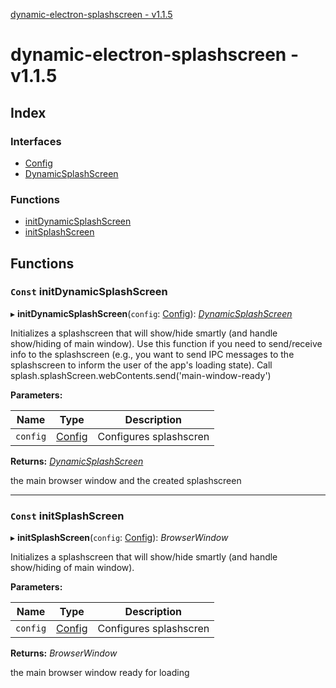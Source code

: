 [dynamic-electron-splashscreen - v1.1.5](README.md)

# dynamic-electron-splashscreen - v1.1.5

## Index

### Interfaces

* [Config](interfaces/config.md)
* [DynamicSplashScreen](interfaces/dynamicsplashscreen.md)

### Functions

* [initDynamicSplashScreen](README.md#const-initdynamicsplashscreen)
* [initSplashScreen](README.md#const-initsplashscreen)

## Functions

### `Const` initDynamicSplashScreen

▸ **initDynamicSplashScreen**(`config`: [Config](interfaces/config.md)): *[DynamicSplashScreen](interfaces/dynamicsplashscreen.md)*

Initializes a splashscreen that will show/hide smartly (and handle show/hiding of main window).
Use this function if you need to send/receive info to the splashscreen (e.g., you want to send
IPC messages to the splashscreen to inform the user of the app's loading state).
Call splash.splashScreen.webContents.send('main-window-ready')

**Parameters:**

Name | Type | Description |
------ | ------ | ------ |
`config` | [Config](interfaces/config.md) | Configures splashscren |

**Returns:** *[DynamicSplashScreen](interfaces/dynamicsplashscreen.md)*

the main browser window and the created splashscreen

___

### `Const` initSplashScreen

▸ **initSplashScreen**(`config`: [Config](interfaces/config.md)): *BrowserWindow*

Initializes a splashscreen that will show/hide smartly (and handle show/hiding of main window).

**Parameters:**

Name | Type | Description |
------ | ------ | ------ |
`config` | [Config](interfaces/config.md) | Configures splashscren |

**Returns:** *BrowserWindow*

the main browser window ready for loading
